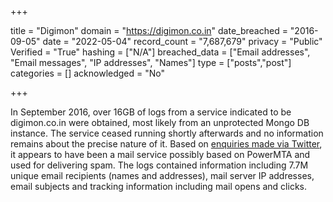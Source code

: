 +++

title = "Digimon"
domain = "https://digimon.co.in"
date_breached = "2016-09-05"
date = "2022-05-04"
record_count = "7,687,679"
privacy = "Public"
Verified = "True"
hashing = ["N/A"]
breached_data = ["Email addresses", "Email messages", "IP addresses", "Names"]
type = ["posts","post"]
categories = []
acknowledged = "No"


+++


In September 2016, over 16GB of logs from a service indicated to be digimon.co.in were obtained, most likely from an unprotected Mongo DB instance. The service ceased running shortly afterwards and no information remains about the precise nature of it. Based on <a href="https://twitter.com/troyhunt/status/1045178309926051840" target="_blank" rel="noopener">enquiries made via Twitter</a>, it appears to have been a mail service possibly based on PowerMTA and used for delivering spam. The logs contained information including 7.7M unique email recipients (names and addresses), mail server IP addresses, email subjects and tracking information including mail opens and clicks.


